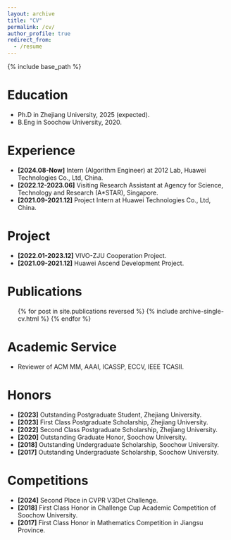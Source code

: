 ```yaml
---
layout: archive
title: "CV"
permalink: /cv/
author_profile: true
redirect_from:
  - /resume
---
```


{% include base_path %}

Education
======
* Ph.D in Zhejiang University, 2025 (expected).
* B.Eng in Soochow University, 2020.

Experience
======
* __[2024.08-Now]__ Intern (Algorithm Engineer) at 2012 Lab, Huawei Technologies Co., Ltd, China.
* __[2022.12-2023.06]__ Visiting Research Assistant at Agency for Science, Technology and Research (A*STAR), Singapore.
* __[2021.09-2021.12]__ Project Intern at Huawei Technologies Co., Ltd, China.

Project
======
* __[2022.01-2023.12]__ VIVO-ZJU Cooperation Project.
* __[2021.09-2021.12]__ Huawei Ascend Development Project.


Publications
======
  <ul>{% for post in site.publications reversed %}
    {% include archive-single-cv.html %}
  {% endfor %}</ul>
  
  
Academic Service
======
* Reviewer of ACM MM, AAAI, ICASSP, ECCV, IEEE TCASII.

Honors
======
* __[2023]__ Outstanding Postgraduate Student, Zhejiang University.
* __[2023]__ First Class Postgraduate Scholarship, Zhejiang University.
* __[2022]__ Second Class Postgraduate Scholarship, Zhejiang University.
* __[2020]__ Outstanding Graduate Honor, Soochow University.
* __[2018]__ Outstanding Undergraduate Scholarship, Soochow University.
* __[2017]__ Outstanding Undergraduate Scholarship, Soochow University.

Competitions
======
* __[2024]__ Second Place in CVPR V3Det Challenge.
* __[2018]__ First Class Honor in Challenge Cup Academic Competition of Soochow University.
* __[2017]__ First Class Honor in Mathematics Competition in Jiangsu Province.
